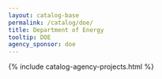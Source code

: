 ```yaml
---
layout: catalog-base
permalink: /catalog/doe/
title: Department of Energy
tooltip: DOE
agency_sponsor: doe
---
```


{% include catalog-agency-projects.html %}